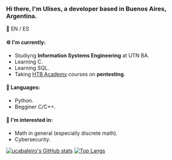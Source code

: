 ### Hi there, I'm Ulises, a developer based in Buenos Aires, Argentina.

:speech_balloon: EN / ES

#### :gear: I'm currently:
* Studiyng **Information Systems Engineering** at UTN BA.
* Learning C.
* Learning SQL.
* Taking [HTB Academy](https://academy.hackthebox.eu/) courses on **pentesting**.

#### :toolbox: Languages:
* Python.
* Begginer C/C++.

#### :eyes: I'm interested in:
* Math in general (especially discrete math).
* Cybersecurity.

[![ucabaleiro's GitHub stats](https://github-readme-stats.vercel.app/api?username=ucabaleiro&show_icons=true&theme=onedark)](https://github.com/ucabaleiro/github-readme-stats)
[![Top Langs](https://github-readme-stats.vercel.app/api/top-langs/?username=ucabaleiro&show_icons=true&theme=onedark)](https://github.com/ucabaleiro/github-readme-stats)


